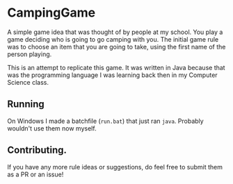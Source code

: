 # CampingGame
A simple game idea that was thought of by people at my school. You play a game deciding who is going to go camping with you. The initial game rule was to choose an item that you are going to take, using the first name of the person playing.

This is an attempt to replicate this game. It was written in Java because that was the programming language I was learning back then in my Computer Science class.

## Running
On Windows I made a batchfile (`run.bat`) that just ran `java`. Probably wouldn't use them now myself.

## Contributing.
If you have any more rule ideas or suggestions, do feel free to submit them as a PR or an issue!

